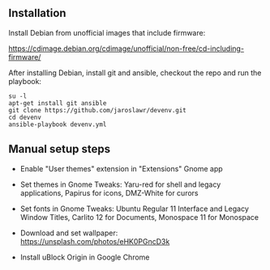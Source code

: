 ## Installation

Install Debian from unofficial images that include firmware:

<https://cdimage.debian.org/cdimage/unofficial/non-free/cd-including-firmware/>

After installing Debian, install git and ansible, checkout the repo and run the
playbook:

    su -l
    apt-get install git ansible
    git clone https://github.com/jaroslawr/devenv.git
    cd devenv
    ansible-playbook devenv.yml

## Manual setup steps

- Enable "User themes" extension in "Extensions" Gnome app

- Set themes in Gnome Tweaks: Yaru-red for shell and legacy applications,
  Papirus for icons, DMZ-White for curors

- Set fonts in Gnome Tweaks: Ubuntu Regular 11 Interface and Legacy Window
  Titles, Carlito 12 for Documents, Monospace 11 for Monospace

- Download and set wallpaper:
  <https://unsplash.com/photos/eHK0PGncD3k>

- Install uBlock Origin in Google Chrome
